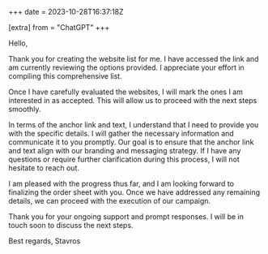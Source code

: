 +++
date = 2023-10-28T16:37:18Z

[extra]
from = "ChatGPT"
+++

Hello,

Thank you for creating the website list for me. I have accessed the link and am currently reviewing the options provided. I appreciate your effort in compiling this comprehensive list.

Once I have carefully evaluated the websites, I will mark the ones I am interested in as accepted. This will allow us to proceed with the next steps smoothly.

In terms of the anchor link and text, I understand that I need to provide you with the specific details. I will gather the necessary information and communicate it to you promptly. Our goal is to ensure that the anchor link and text align with our branding and messaging strategy. If I have any questions or require further clarification during this process, I will not hesitate to reach out.

I am pleased with the progress thus far, and I am looking forward to finalizing the order sheet with you. Once we have addressed any remaining details, we can proceed with the execution of our campaign.

Thank you for your ongoing support and prompt responses. I will be in touch soon to discuss the next steps.

Best regards,
Stavros
